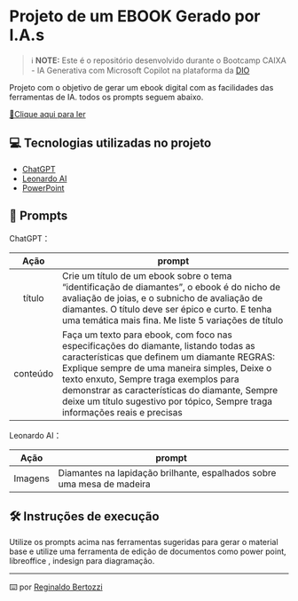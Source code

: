 # Projeto de um EBOOK Gerado por I.A.s


 > ℹ️ **NOTE:** Este é o repositório desenvolvido durante o Bootcamp CAIXA - IA Generativa com Microsoft Copilot na plataforma da [DIO](https://dio.me)

Projeto com o objetivo de gerar um ebook digital com as facilidades das ferramentas de IA. todos os prompts
seguem abaixo.

<a href="https://github.com/Reginaldo-Bertozzi/Criando-um-Ebook-com-IA/blob/main/Diamantes%20-%20A%20Perfei%C3%A7%C3%A3o%20sob%20An%C3%A1lise.pdf" title="View PDF now"> 📕Clique aqui para ler</a>
## 💻 Tecnologias utilizadas no projeto

- [ChatGPT](https://chat.openai.com/) 
- [Leonardo AI](https://leonardo.ai/)
- [PowerPoint](https://www.microsoft.com/en/microsoft-365/powerpoint)

## 🧠 Prompts


ChatGPT：

|   Ação   | prompt                                                                                                                                                                                                                                                                         |
| :------: | ------------------------------------------------------------------------------------------------------------------------------------------------------------------------------------------------------------------------------------------------------------------------------ |
|  título  | Crie um título de um ebook sobre o tema “identificação de diamantes”, o ebook é do nicho de avaliação de joias,  e o subnicho de avaliação de diamantes. O título deve ser épico e curto. E tenha uma temática mais fina. Me liste 5 variações de título                                                        |
| conteúdo | Faça um texto para ebook, com foco nas especificações do diamante, listando todas as características que definem um diamante REGRAS: Explique sempre de uma maneira simples, Deixe o texto enxuto, Sempre traga exemplos para demonstrar as características do diamante, Sempre deixe um título sugestivo por tópico, Sempre traga informações reais e precisas |


Leonardo AI：

|  Ação  | prompt                                                                                 |
| :----: | -------------------------------------------------------------------------------------- |
| Imagens | Diamantes na lapidação brilhante, espalhados sobre uma mesa de madeira  |

## 🛠️ Instruções de execução

Utilize os prompts acima nas ferramentas sugeridas para gerar o material base e utilize uma ferramenta de edição de documentos como power point, libreoffice , indesign para diagramação.

---

⌨️ por [Reginaldo Bertozzi](https://github.com/Reginaldo-Bertozzi)
